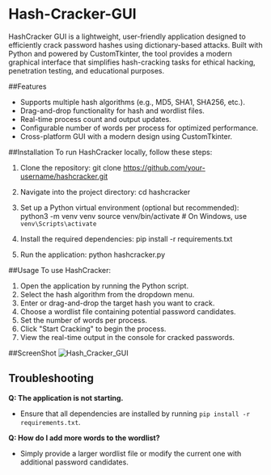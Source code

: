 # Hash-Cracker-GUI
HashCracker GUI is a lightweight, user-friendly application designed to efficiently crack password hashes using dictionary-based attacks. Built with Python and powered by CustomTkinter, the tool provides a modern graphical interface that simplifies hash-cracking tasks for ethical hacking, penetration testing, and educational purposes.


##Features
- Supports multiple hash algorithms (e.g., MD5, SHA1, SHA256, etc.).
- Drag-and-drop functionality for hash and wordlist files.
- Real-time process count and output updates.
- Configurable number of words per process for optimized performance.
- Cross-platform GUI with a modern design using CustomTkinter.

  
##Installation
To run HashCracker locally, follow these steps:

1. Clone the repository:
   git clone https://github.com/your-username/hashcracker.git

2. Navigate into the project directory:
   cd hashcracker

3. Set up a Python virtual environment (optional but recommended):
   python3 -m venv venv
   source venv/bin/activate  # On Windows, use `venv\Scripts\activate`

4. Install the required dependencies:
   pip install -r requirements.txt

5. Run the application:
   python hashcracker.py

   
##Usage
To use HashCracker:

1. Open the application by running the Python script.
2. Select the hash algorithm from the dropdown menu.
3. Enter or drag-and-drop the target hash you want to crack.
4. Choose a wordlist file containing potential password candidates.
5. Set the number of words per process.
6. Click "Start Cracking" to begin the process.
7. View the real-time output in the console for cracked passwords.


##ScreenShot
![Hash_Cracker_GUI](https://github.com/user-attachments/assets/bf2fcedd-be3b-41ac-af36-14c30abe8d72)


## Troubleshooting
**Q: The application is not starting.**
- Ensure that all dependencies are installed by running `pip install -r requirements.txt`.

**Q: How do I add more words to the wordlist?**
- Simply provide a larger wordlist file or modify the current one with additional password candidates.



